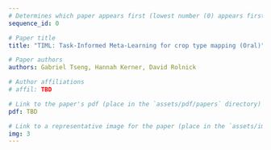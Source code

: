 ```yaml
---
# Determines which paper appears first (lowest number (0) appears first)
sequence_id: 0

# Paper title
title: "TIML: Task-Informed Meta-Learning for crop type mapping (Oral)"

# Paper authors
authors: Gabriel Tseng, Hannah Kerner, David Rolnick

# Author affiliations
# affil: TBD

# Link to the paper's pdf (place in the `assets/pdf/papers` directory)
pdf: TBD

# Link to a representative image for the paper (place in the `assets/img/papers` directory)
img: 3
---
```

